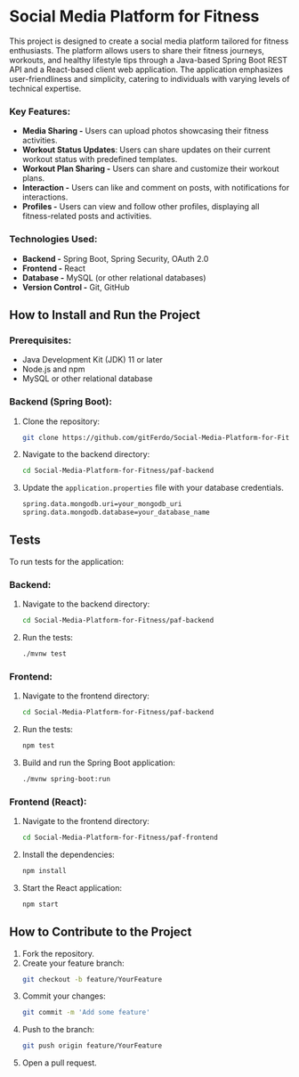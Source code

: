 # Social Media Platform for Fitness

This project is designed to create a social media platform tailored for fitness enthusiasts. The platform allows users to share their fitness journeys, workouts, and healthy lifestyle tips through a Java-based Spring Boot REST API and a React-based client web application. The application emphasizes user-friendliness and simplicity, catering to individuals with varying levels of technical expertise.

### Key Features:
- **Media Sharing -** Users can upload photos showcasing their fitness activities.
- **Workout Status Updates**: Users can share updates on their current workout status with predefined templates.
- **Workout Plan Sharing -** Users can share and customize their workout plans.
- **Interaction -** Users can like and comment on posts, with notifications for interactions.
- **Profiles -** Users can view and follow other profiles, displaying all fitness-related posts and activities.

### Technologies Used:
- **Backend -** Spring Boot, Spring Security, OAuth 2.0
- **Frontend -** React
- **Database -** MySQL (or other relational databases)
- **Version Control -** Git, GitHub

## How to Install and Run the Project

### Prerequisites:
- Java Development Kit (JDK) 11 or later
- Node.js and npm
- MySQL or other relational database

### Backend (Spring Boot):
1. Clone the repository:
    ```sh
    git clone https://github.com/gitFerdo/Social-Media-Platform-for-Fitness.git
    ```
2. Navigate to the backend directory:
    ```sh
    cd Social-Media-Platform-for-Fitness/paf-backend
    ```
3. Update the `application.properties` file with your database credentials.
    ```sh
    spring.data.mongodb.uri=your_mongodb_uri
    spring.data.mongodb.database=your_database_name
    ```

## Tests

To run tests for the application:

### Backend:
1. Navigate to the backend directory:
    ```sh
    cd Social-Media-Platform-for-Fitness/paf-backend
    ```
2. Run the tests:
    ```sh
    ./mvnw test
    ```

### Frontend:
1. Navigate to the frontend directory:
    ```sh
    cd Social-Media-Platform-for-Fitness/paf-backend
    ```
2. Run the tests:
    ```sh
    npm test
    ```

5. Build and run the Spring Boot application:
    ```sh
    ./mvnw spring-boot:run
    ```

### Frontend (React):
1. Navigate to the frontend directory:
    ```sh
    cd Social-Media-Platform-for-Fitness/paf-frontend
    ```
2. Install the dependencies:
    ```sh
    npm install
    ```
3. Start the React application:
    ```sh
    npm start
    ```

## How to Contribute to the Project

1. Fork the repository.
2. Create your feature branch:
    ```sh
    git checkout -b feature/YourFeature
    ```
3. Commit your changes:
    ```sh
    git commit -m 'Add some feature'
    ```
4. Push to the branch:
    ```sh
    git push origin feature/YourFeature
    ```
5. Open a pull request.
